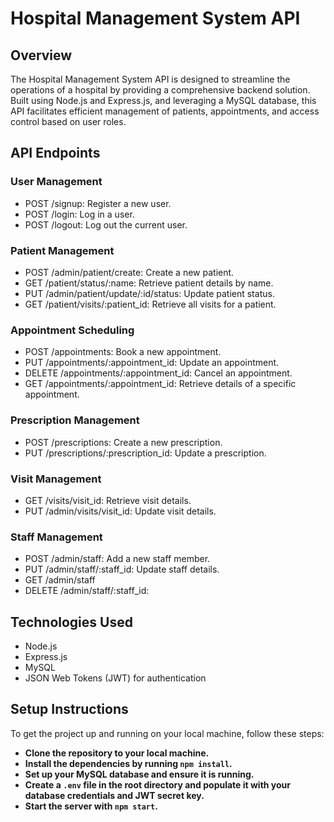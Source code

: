 # Hospital Management System API

## Overview

The Hospital Management System API is designed to streamline the operations of a hospital by providing a comprehensive backend solution. Built using Node.js and Express.js, and leveraging a MySQL database, this API facilitates efficient management of patients, appointments, and access control based on user roles.

## API Endpoints

### User Management
- POST /signup: Register a new user.
- POST /login: Log in a user.
- POST /logout: Log out the current user.

### Patient Management
- POST /admin/patient/create: Create a new patient.
- GET /patient/status/:name: Retrieve patient details by name.
- PUT /admin/patient/update/:id/status: Update patient status.
- GET /patient/visits/:patient_id: Retrieve all visits for a patient. 

### Appointment Scheduling
- POST /appointments: Book a new appointment.
- PUT /appointments/:appointment_id: Update an appointment.
- DELETE /appointments/:appointment_id: Cancel an appointment.
- GET /appointments/:appointment_id: Retrieve details of a specific appointment.

### Prescription Management
- POST /prescriptions: Create a new prescription.
- PUT /prescriptions/:prescription_id: Update a prescription.

### Visit Management
- GET /visits/visit_id: Retrieve visit details.
- PUT /admin/visits/visit_id: Update visit details.

### Staff Management
- POST /admin/staff: Add a new staff member.
- PUT /admin/staff/:staff_id: Update staff details.
- GET /admin/staff
- DELETE /admin/staff/:staff_id:

## Technologies Used
- Node.js
- Express.js
- MySQL
- JSON Web Tokens (JWT) for authentication

## Setup Instructions

To get the project up and running on your local machine, follow these steps:

- **Clone the repository to your local machine.**
- **Install the dependencies by running `npm install`.**
- **Set up your MySQL database and ensure it is running.**
- **Create a `.env` file in the root directory and populate it with your database credentials and JWT secret key.**
- **Start the server with `npm start`.**
